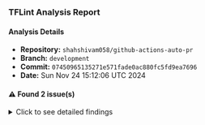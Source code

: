 ### TFLint Analysis Report
#### Analysis Details
- **Repository:** `shahshivam058/github-actions-auto-pr`
- **Branch:** `development`
- **Commit:** `07450965135271e571fade0ac880fc5fd9ea7696`
- **Date:** Sun Nov 24 15:12:06 UTC 2024

#### :warning: Found 2 issue(s)

<details><summary>Click to see detailed findings</summary>

| Severity | Rule | File | Line | Message |
|----------|------|------|------|---------|
| warning | terraform_required_version | main.tf | 1 | terraform "required_version" attribute is required |
| warning | terraform_required_providers | main.tf | 19 | Missing version constraint for provider "aws" in `required_providers` |

</details>

